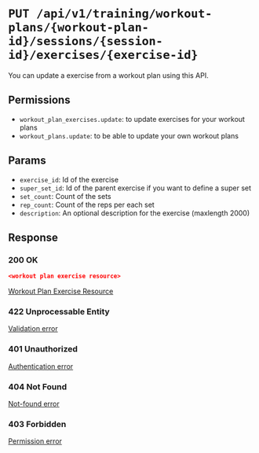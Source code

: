 # `PUT /api/v1/training/workout-plans/{workout-plan-id}/sessions/{session-id}/exercises/{exercise-id}`
You can update a exercise from a workout plan using this API.


## Permissions

- `workout_plan_exercises.update`: to update exercises for your workout plans
- `workout_plans.update`: to be able to update your own workout plans

## Params

- `exercise_id`: Id of the exercise
- `super_set_id`: Id of the parent exercise if you want to define a super set
- `set_count`: Count of the sets
- `rep_count`: Count of the reps per each set
- `description`: An optional description for the exercise (maxlength 2000)

## Response

### 200 OK
```json
<workout plan exercise resource>
```

[Workout Plan Exercise Resource](workout_plan_exercise_resource.md)

### 422 Unprocessable Entity
[Validation error](../../../../_globals/validation-errors.md)

### 401 Unauthorized
[Authentication error](../../../../_globals/authentication-errors.md)

### 404 Not Found
[Not-found error](../../../../_globals/not-found-errors.md)

### 403 Forbidden
[Permission error](../../../../_globals/permission-errors.md)
